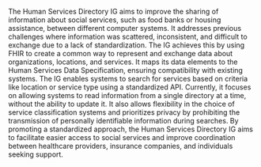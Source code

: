 The Human Services Directory IG aims to improve the sharing of information about social services, such as food banks or housing assistance, between different computer systems. It addresses previous challenges where information was scattered, inconsistent, and difficult to exchange due to a lack of standardization. The IG achieves this by using FHIR to create a common way to represent and exchange data about organizations, locations, and services. It maps its data elements to the Human Services Data Specification, ensuring compatibility with existing systems. The IG enables systems to search for services based on criteria like location or service type using a standardized API. Currently, it focuses on allowing systems to read information from a single directory at a time, without the ability to update it. It also allows flexibility in the choice of service classification systems and prioritizes privacy by prohibiting the transmission of personally identifiable information during searches. By promoting a standardized approach, the Human Services Directory IG aims to facilitate easier access to social services and improve coordination between healthcare providers, insurance companies, and individuals seeking support. 
